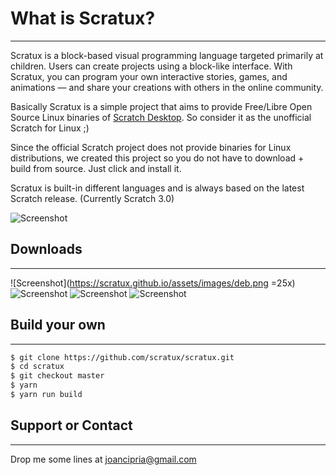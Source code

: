 # What is Scratux?
* * *

Scratux is a block-based visual programming language targeted primarily at children. Users can create projects using a block-like interface. With Scratux, you can program your own interactive stories, games, and animations — and share your creations with others in the online community.

Basically Scratux is a simple project that aims to provide Free/Libre Open Source Linux binaries of [Scratch Desktop](https://scratch.mit.edu/download). So consider it as the unofficial Scratch for Linux ;)

Since the official Scratch project does not provide binaries for Linux distributions, we created this project so you do not have to download + build from source. Just click and install it.

Scratux is built-in different languages and is always based on the latest Scratch release. (Currently Scratch 3.0)

![Screenshot](https://scratux.github.io/assets/images/screenshot.png)

## Downloads
* * *
![Screenshot](https://scratux.github.io/assets/images/deb.png  =25x)
![Screenshot](https://scratux.github.io/assets/images/arch.png)
![Screenshot](https://scratux.github.io/assets/images/appimage.png)
![Screenshot](https://scratux.github.io/assets/images/snap.png)



## Build your own
* * *

```sh
$ git clone https://github.com/scratux/scratux.git
$ cd scratux
$ git checkout master
$ yarn
$ yarn run build
```

## Support or Contact
* * *
Drop me some lines at joancipria@gmail.com
